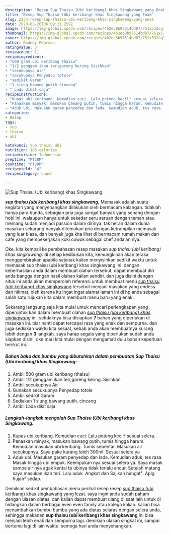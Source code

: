 ```yaml
---
description: "Resep Sup Thaisu (Ubi keribang) khas Singkawang yang Enak"
title: "Resep Sup Thaisu (Ubi keribang) khas Singkawang yang Enak"
slug: 2233-resep-sup-thaisu-ubi-keribang-khas-singkawang-yang-enak
date: 2020-08-26T06:09:21.259Z
image: https://img-global.cpcdn.com/recipes/4b2ec8b97514bd87/751x532cq70/sup-thaisu-ubi-keribang-khas-singkawang-foto-resep-utama.jpg
thumbnail: https://img-global.cpcdn.com/recipes/4b2ec8b97514bd87/751x532cq70/sup-thaisu-ubi-keribang-khas-singkawang-foto-resep-utama.jpg
cover: https://img-global.cpcdn.com/recipes/4b2ec8b97514bd87/751x532cq70/sup-thaisu-ubi-keribang-khas-singkawang-foto-resep-utama.jpg
author: Rodney Pearson
ratingvalue: 3
reviewcount: 11
recipeingredient:
- "500 gram ubi keribang thaisu"
- "1/2 genggam ikan terigoreng kering Sisihkan"
- "secukupnya Air"
- "secukupnya Penyedap totole"
- "sedikit Garam"
- "1 siung bawang putih cincang"
- " Lada dikit saja"
recipeinstructions:
- "Kupas ubi keribang. Kemudian cuci. Lalu potong kecil² sesuai selera."
- "Panaskan minyak, masukan bawang putih, tumis hingga harum. Kemudian masukan ubi keribang. Tumis sebentar. Masukan air secukupnya. Saya pake kurang lebih 300ml. Sesuai selera ya"
- "Aduk ubi. Masukan garam penyedap dan lada. Kemudian aduk, tes rasa. Masak hingga ubi empuk. Keempukan nya sesuai selera ya. Saya masak sampe air nya agak kental tp ubinya tidak terlalu ancur. Setelah matang saya masukan ikan teri. Lalu aduk. Angkat dan Sajikan hangat². Aplg hujan² sedap."
categories:
- Resep
tags:
- sup
- thaisu
- ubi

katakunci: sup thaisu ubi 
nutrition: 105 calories
recipecuisine: Indonesian
preptime: "PT38M"
cooktime: "PT39M"
recipeyield: "4"
recipecategory: Lunch

---
```



![Sup Thaisu (Ubi keribang) khas Singkawang](https://img-global.cpcdn.com/recipes/4b2ec8b97514bd87/751x532cq70/sup-thaisu-ubi-keribang-khas-singkawang-foto-resep-utama.jpg)

<b><i>sup thaisu (ubi keribang) khas singkawang</i></b>, Memasak adalah suatu kegiatan yang menyenangkan dilakukan oleh bermacam kalangan. tidaklah hanya para bunda, sebagian pria juga sangat banyak yang senang dengan hobi ini. walaupun hanya untuk sekedar seru seruan dengan teman atau memang sudah menjadi passion dalam dirinya. tak heran dalam dunia masakan sekarang banyak ditemukan pria dengan ketrampilan memasak yang luar biasa, dan banyak juga kita lihat di bermacam rumah makan dan cafe yang mempekerjakan koki cowok sebagai chef andalan nya.



Oke, kita kembali ke pembahasan resep masakan <i>sup thaisu (ubi keribang) khas singkawang</i>. di setiap kesibukan kita, kemungkinan akan terasa menggembirakan apabila sejenak kalian menyisihkan sedikit waktu untuk memasak sup thaisu (ubi keribang) khas singkawang ini. dengan keberhasilan anda dalam membuat olahan tersebut, dapat membuat diri anda bangga dengan hasil olahan kalian sendiri. dan juga disini dengan situs ini anda akan memperoleh referensi untuk membuat menu <u>sup thaisu (ubi keribang) khas singkawang</u> tersebut menjadi masakan yang endess dan nikmat, oleh karena itu ingat ingat alamat laman ini di hp anda sebagai salah satu rujukan kita dalam membuat menu baru yang enak.


Sekarang langsung saja kita mulai untuk mencari perlengkapan yang diperuntuk kan dalam membuat olahan <u><i>sup thaisu (ubi keribang) khas singkawang</i></u> ini. setidaknya bisa disiapkan <b>7</b> bahan yang diperlukan di masakan ini. biar nanti dapat tercapai rasa yang enak dan sempurna. dan juga sediakan waktu kita sesaat, sebab anda akan membuatnya kurang lebih dengan <b>3</b> langkah. saya harap segala yang diperlukan sudah anda siapkan disini, oke mari kita mulai dengan mengamati dulu bahan keperluan berikut ini.

<!--inarticleads1-->

##### Bahan baku dan bumbu yang dibutuhkan dalam pembuatan Sup Thaisu (Ubi keribang) khas Singkawang:

1. Ambil 500 gram ubi keribang (thaisu)
1. Ambil 1/2 genggam ikan teri,goreng kering. Sisihkan
1. Ambil secukupnya Air
1. Gunakan secukupnya Penyedap totole
1. Ambil sedikit Garam
1. Sediakan 1 siung bawang putih, cincang
1. Ambil  Lada dikit saja




<!--inarticleads2-->

##### Langkah-langkah mengolah Sup Thaisu (Ubi keribang) khas Singkawang:

1. Kupas ubi keribang. Kemudian cuci. Lalu potong kecil² sesuai selera.
1. Panaskan minyak, masukan bawang putih, tumis hingga harum. Kemudian masukan ubi keribang. Tumis sebentar. Masukan air secukupnya. Saya pake kurang lebih 300ml. Sesuai selera ya
1. Aduk ubi. Masukan garam penyedap dan lada. Kemudian aduk, tes rasa. Masak hingga ubi empuk. Keempukan nya sesuai selera ya. Saya masak sampe air nya agak kental tp ubinya tidak terlalu ancur. Setelah matang saya masukan ikan teri. Lalu aduk. Angkat dan Sajikan hangat². Aplg hujan² sedap.




Demikian sedikit pembahasan menu perihal resep resep <u>sup thaisu (ubi keribang) khas singkawang</u> yang lezat. saya ingin anda sudah paham dengan ulasan diatas, dan kalian dapat membuat ulang di saat lain untuk di hidangkan dalam berbagai even even family atau kolega kalian. kalian bisa menambahkan bumbu bumbu yang ada diatas selaras dengan selera anda, sehingga makanan <b>sup thaisu (ubi keribang) khas singkawang</b> ini bisa menjadi lebih enak dan sempurna lagi. demikian ulasan singkat ini, sampai bertemu lagi di lain waktu. semoga hari anda menyenangkan.
